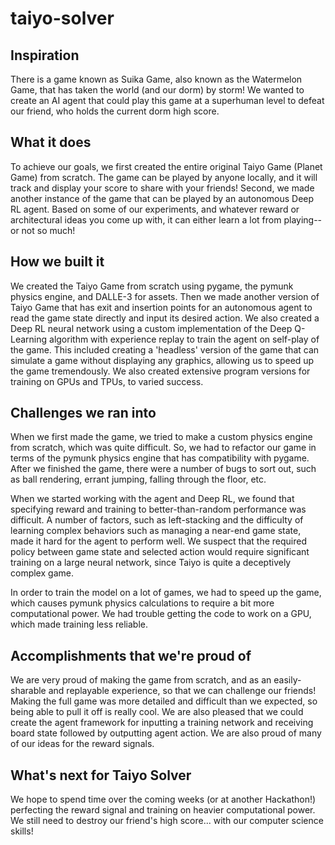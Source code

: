 # taiyo-solver

## Inspiration
There is a game known as Suika Game, also known as the Watermelon Game, that has taken the world (and our dorm) by storm! We wanted to create an AI agent that could play this game at a superhuman level to defeat our friend, who holds the current dorm high score.

## What it does
To achieve our goals, we first created the entire original Taiyo Game (Planet Game) from scratch. The game can be played by anyone locally, and it will track and display your score to share with your friends! Second, we made another instance of the game that can be played by an autonomous Deep RL agent. Based on some of our experiments, and whatever reward or architectural ideas you come up with, it can either learn a lot from playing--or not so much!

## How we built it
We created the Taiyo Game from scratch using pygame, the pymunk physics engine, and DALLE-3 for assets. Then we made another version of Taiyo Game that has exit and insertion points for an autonomous agent to read the game state directly and input its desired action. We also created a Deep RL neural network using a custom implementation of the Deep Q-Learning algorithm with experience replay to train the agent on self-play of the game. This included creating a 'headless' version of the game that can simulate a game without displaying any graphics, allowing us to speed up the game tremendously. We also created extensive program versions for training on GPUs and TPUs, to varied success.

## Challenges we ran into
When we first made the game, we tried to make a custom physics engine from scratch, which was quite difficult. So, we had to refactor our game in terms of the pymunk physics engine that has compatibility with pygame. After we finished the game, there were a number of bugs to sort out, such as ball rendering, errant jumping, falling through the floor, etc.

When we started working with the agent and Deep RL, we found that specifying reward and training to better-than-random performance was difficult. A number of factors, such as left-stacking and the difficulty of learning complex behaviors such as managing a near-end game state, made it hard for the agent to perform well. We suspect that the required policy between game state and selected action would require significant training on a large neural network, since Taiyo is quite a deceptively complex game.

In order to train the model on a lot of games, we had to speed up the game, which causes pymunk physics calculations to require a bit more computational power. We had trouble getting the code to work on a GPU, which made training less reliable.

## Accomplishments that we're proud of
We are very proud of making the game from scratch, and as an easily-sharable and replayable experience, so that we can challenge our friends! Making the full game was more detailed and difficult than we expected, so being able to pull it off is really cool. We are also pleased that we could create the agent framework for inputting a training network and receiving board state followed by outputting agent action. We are also proud of many of our ideas for the reward signals.

## What's next for Taiyo Solver
We hope to spend time over the coming weeks (or at another Hackathon!) perfecting the reward signal and training on heavier computational power. We still need to destroy our friend's high score... with our computer science skills!
